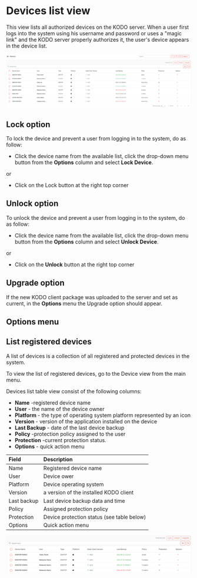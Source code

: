 # Devices list view

This view lists all authorized devices on the KODO server. When a user first logs into the system using his username and password or uses a "magic link" and the KODO server properly authorizes it, the user's device appears in the device list.

![](../../../.gitbook/assets/image%20%2847%29.png)

## Lock option

To lock the device and prevent a user from logging in to the system, do as follow:

* Click the device name from the available list, click the drop-down menu button from the **Options** column and select **Lock Device**.

or

* Click on the Lock button at the right top corner

## Unlock option

To unlock the device and prevent a user from logging in to the system, do as follow:

* Click the device name from the available list, click the  drop-down menu button from the **Options** column and select **Unlock Device**.

or

* Click on the **Unlock**  button at the right top corner

## Upgrade option

If the new KODO client package was uploaded to the server and set as current, in the **Options** menu the Upgrade option should appear.

## Options menu

## List registered devices <a id="list-registered-devices"></a>

A list of devices is a collection of all registered and protected devices in the system.

To view the list of registered devices, go to the Device view from the main menu.

Devices list table view consist of the following columns:

* **Name** -registered device name
* **User** - the name of the device owner
* **Platform** - the type of operating system platform represented by an icon
* **Version** - version of the application installed on the device
* **Last Backup** - date of the last device backup
* **Policy**  -protection policy assigned to the user
* **Protection** -current protection status.
* **Options** - quick action menu

| **Field** | **Description** |
| :--- | :--- |
| Name | Registered device name |
| User | Device ower |
| Platform | Device operating system |
| Version | a version of the installed KODO client |
| Last backup | Last device backup data and time |
| Policy | Assigned protection policy |
| Protection | Device protection status \(see table below\) |
| Options | Quick action menu |

![](../../../.gitbook/assets/image%20%2860%29.png)

##  <a id="device-statuses"></a>

